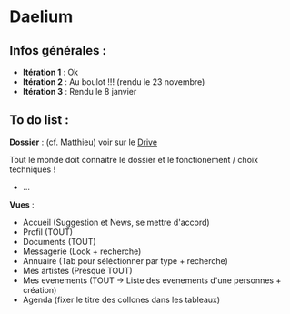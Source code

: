 # Daelium

## Infos générales :

- **Itération 1** : Ok
- **Itération 2** : Au boulot !!! (rendu le 23 novembre)
- **Itération 3** : Rendu le 8 janvier

## To do list :

**Dossier** : (cf. Matthieu) voir sur le [Drive](https://drive.google.com/drive/folders/0B8FNnn9e9RjAemg4TGNnbXY3RTQ)

Tout le monde doit connaitre le dossier et le fonctionement / choix techniques !

- ...


**Vues** :

- Accueil (Suggestion et News, se mettre d'accord)
- Profil (TOUT)
- Documents  (TOUT)
- Messagerie (Look + recherche)
- Annuaire (Tab pour séléctionner par type + recherche) 
- Mes artistes (Presque TOUT)
- Mes evenements (TOUT -> Liste des evenements d'une personnes + création)
- Agenda (fixer le titre des collones dans les tableaux)
